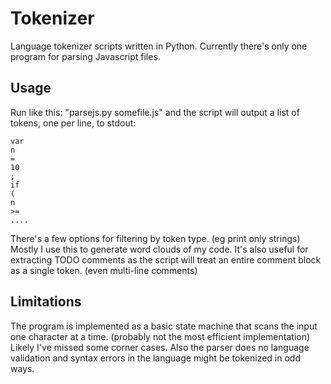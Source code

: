 Tokenizer
=========

Language tokenizer scripts written in Python. Currently there's only one 
program for parsing Javascript files.

Usage
-----

Run like this: "parsejs.py somefile.js" and the script will output a list 
of tokens, one per line, to stdout:

    var
    n
    =
    10
    ;
    if
    (
    n
    >=
    ....

There's a few options for filtering by token type. (eg print only strings) 
Mostly I use this to generate word clouds of my code. It's also useful for
extracting TODO comments as the script will treat an entire comment block
as a single token. (even multi-line comments)

Limitations
-----------

The program is implemented as a basic state machine that scans the input one
character at a time. (probably not the most efficient implementation) Likely
I've missed some corner cases. Also the parser does no language validation and
syntax errors in the language might be tokenized in odd ways.

